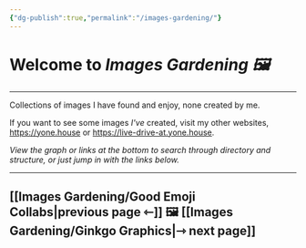 ```yaml
---
{"dg-publish":true,"permalink":"/images-gardening/"}
---
```



# Welcome to *Images Gardening 🖼️*

---

Collections of images I have found and enjoy, none created by me. 

If you want to see some images *I've* created, visit my other websites, https://yone.house or https://live-drive-at.yone.house. 

*View the graph or links at the bottom to search through directory and structure, or just jump in with the links below.*

---
## [[Images Gardening/Good Emoji Collabs\|previous page ⇽]]  🖼️  [[Images Gardening/Ginkgo Graphics\|⇾ next page]]